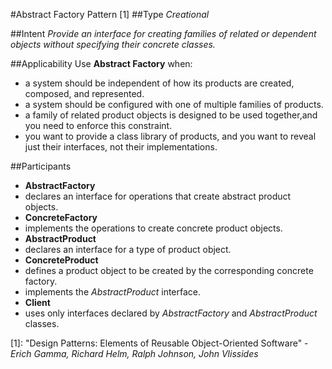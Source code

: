 #Abstract Factory Pattern [1]
##Type
*Creational*

##Intent
*Provide an interface for creating families of related or dependent objects without specifying their concrete classes.*

##Applicability
Use **Abstract Factory** when:
- a system should be independent of how its products are created, composed, and represented.
- a system should be configured with one of multiple families of products.
- a family of related product objects is designed to be used together,and you need to enforce this constraint.
- you want to provide a class library of products, and you want to reveal just their interfaces, not their implementations.

##Participants
- **AbstractFactory**
 - declares an interface for operations that create abstract product objects.
- **ConcreteFactory**
 - implements the operations to create concrete product objects.
- **AbstractProduct**
 - declares an interface for a type of product object.
- **ConcreteProduct** 
 - defines a product object to be created by the corresponding concrete factory.
 - implements the *AbstractProduct* interface.
- **Client**
 - uses only interfaces declared by *AbstractFactory* and *AbstractProduct* classes.

[1]: "Design Patterns: Elements of Reusable Object-Oriented Software" - *Erich Gamma, Richard Helm, Ralph Johnson, John Vlissides*
